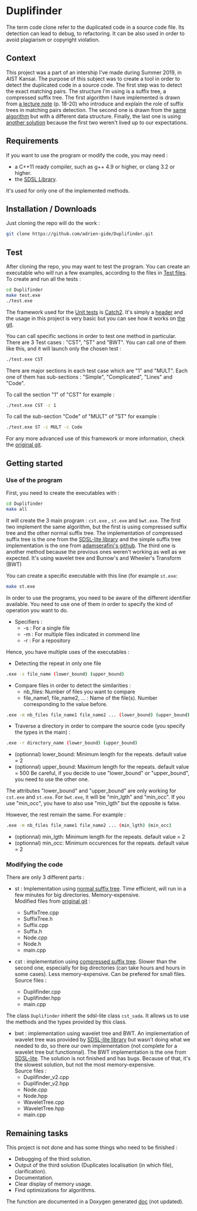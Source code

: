 # Duplifinder
The term code clone refer to the duplicated code in a source code file. Its detection can lead to debug, to refactoring. It can be also used in order to avoid plagiarism or copyright violation.

## Context
This project was a part of an intership I've made during Summer 2019, in AIST Kansai. The purpose of this subject was to create a tool in order to detect the duplicated code in a source code. The first step was to detect the exact matching pairs. The structure I'm using is a suffix tree, a compressed suffix tree. The first algorithm I have implemented is drawn from [a lecture note][drop] (p. 18-20) who introduce and explain the role of suffix trees in matching pairs detection. The second one is drawn from the [same algorithm][drop] but with a different data structure. Finally, the last one is using [another solution][beller] because the first two weren't lived up to our expectations.

## Requirements

If you want to use the program or modify the code, you may need : 
* a C++11 ready compiler, such as g++ 4.9 or higher, or clang 3.2 or higher.
* the [SDSL Library][sdsl].

It's used for only one of the implemented methods.

## Installation / Downloads

Just cloning the repo will do the work : 
```sh
git clone https://github.com/adrien-gide/Duplifinder.git
```
## Test

After cloning the repo, you may want to test the program. You can create an executable who will run a few examples, according to the files in [Test files](Test%20files/).
To create and run all the tests : 
```sh
cd Duplifinder
make test.exe
./test.exe
```
The framework used for the [Unit tests][test] is [Catch2][catch]. It's simply a [header][header] and the usage in this project is very basic but you can see how it works on [the git][catch].

You can call specific sections in order to test one method in particular.
There are 3 Test cases : "CST", "ST" and "BWT".
You can call one of them like this, and it will launch only the chosen test :
```sh
./test.exe CST
```

There are major sections in each test case which are "1" and "MULT". Each one of them has sub-sections : "Simple", "Complicated", "Lines" and "Code".

To call the section "1" of "CST" for example :
```sh
./test.exe CST -c 1
```
To call the sub-section "Code" of "MULT" of "ST" for example :
```sh
./test.exe ST -c MULT -c Code
```

For any more advanced use of this framework or more information, check the [original git][catch].


## Getting started

### Use of the program

First, you need to create the executables with :
```sh
cd Duplifinder
make all
```
It will create the 3 main program : `cst.exe` , `st.exe` and `bwt.exe`. The first two implement the same algorithm, but the first is using compressed suffix tree and the other normal suffix tree. The implementation of compressed suffix tree is the one from the [SDSL-lite library][sdsl] and the simple suffix tree implementation is the one from [adamserafini's github][adam]. The third one is another method because the previous ones weren't working as well as we expected. It's using wavelet tree and Burrow's and Wheeler's Transform (BWT)

You can create a specific executable with this line (for example `st.exe`: 
```sh
make st.exe
```

In order to use the programs, you need to be aware of the different identifier available. You need to use one of them in order to specify the kind of operation you want to do.
* Specifiers :
    + -s : For a single file
    + -m : For multiple files indicated in commend line
    + -r : For a repository


Hence, you have multiple uses of the executables : 
* Detecting the repeat in only one file 
```sh
.exe -s file_name (lower_bound) (upper_bound)
```
* Compare files in order to detect the similarities :
    + nb_files: Number of files you want to compare
    + file_name1, file_name2, ... : Name of the file(s). Number corresponding to the value before.

```sh
.exe -m nb_files file_name1 file_name2 ... (lower_bound) (upper_bound)
```
* Traverse a directory in order to compare the source code (you specify the types in the main) :
```sh
.exe -r directory_name (lower_bound) (upper_bound)
```

* (optionnal) lower_bound: Minimum length for the repeats. default value = 2
* (optionnal) upper_bound: Maximum length for the repeats. default value = 500
Be careful, if you decide to use "lower_bound" or "upper_bound", you need to use the other one.

The attributes "lower_bound" and "upper_bound" are only working for  `cst.exe`  and `st.exe`. For `bwt.exe`, it will be "min_lgth" and "min_occ". If you use "min_occ", you have to also use "min_lgth" but the opposite is false.

However, the rest remain the same. For example :
```sh
.exe -m nb_files file_name1 file_name2 ... (min_lgth) (min_occ)
```
* (optionnal) min_lgth: Minimum length for the repeats. default value = 2
* (optionnal) min_occ: Minimum occurences for the repeats. default value = 2
 
### Modifying the code

There are only 3 different parts :
* st : Implementation using [normal suffix tree][adam]. Time efficient, will run in a few minutes for big directories. Memory-expensive.  
Modified files from [original git][adam] :  
    + SuffixTree.cpp
    + SuffixTree.h
    + Suffix.cpp
    + Suffix.h
    + Node.cpp
    + Node.h
    + main.cpp

* cst : implementation using [compressed suffix tree][sdsl]. Slower than the second one, especially for big directories (can take hours and hours in some cases). Less memory-expensive. Can be prefered for small files.  
Source files : 
    + Duplifinder.cpp
    + Duplifinder.hpp
    + main.cpp

The class `Duplifinder` inherit the sdsl-lite class `cst_sada`. It allows us to use the methods and the types provided by this class. 

* bwt : implementation using wavelet tree and BWT. An implementation of wavelet tree was provided by [SDSL-lite library][sdsl] but wasn't doing what we needed to do, so there our own implementation (not complete for a wavelet tree but functionnal). The BWT implementation is the one from [SDSL-lite][sdsl]. The solution is not finished and has bugs. Because of that, it's the slowest solution, but not the most memory-expensive.  
Source files : 
    + Duplifinder_v2.cpp
    + Duplifinder_v2.hpp
    + Node.cpp
    + Node.hpp
    + WaveletTree.cpp
    + WaveletTree.hpp
    + main.cpp


## Remaining tasks

This project is not done and has some things who need to be finished :
+ Debugging of the third solution.
+ Output of the third solution (Duplicates localisation (in which file), clarification).
+ Documentation.
+ Clear display of memory usage.
+ Find optimizations for algorithms.


The function are documented in a Doxygen generated [doc][doc] (not updated).


[drop]: https://www.dropbox.com/s/mjvccs6hq69cage/05-SuffixTrees.pdf?dl=0 "Lecture note"
[sdsl]: https://github.com/simongog/sdsl-lite "Git SDSL"
[catch]: https://github.com/catchorg/Catch2 "Git Catch"
[header]: https://github.com/adrien-gide/Duplifinder/blob/master/catch.hpp "Catch file"
[test]: https://github.com/adrien-gide/Duplifinder/blob/master/test.cpp "Test file"
[doc]: https://adrien-gide.github.io/Duplifinder/ "doxygen"
[adam]: https://github.com/adamserafini/suffix-tree "Git suffix tree"
[beller]: https://link.springer.com/content/pdf/10.1007%2F978-3-642-34109-0_11.pdf "second algorithm"
